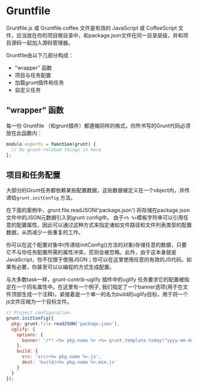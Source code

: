 # Gruntfile
Gruntfile.js 或 Gruntfile.coffee 文件是有效的 JavaScript 或 CoffeeScript 文件，应当放在你的项目根目录中，和package.json文件在同一目录层级，并和项目源码一起加入源码管理器。

Gruntfile由以下几部分构成：

* "wrapper" 函数
* 项目与任务配置
* 加载grunt插件和任务
* 自定义任务

## "wrapper" 函数
每一份 Gruntfile （和grunt插件）都遵循同样的格式，你所书写的Grunt代码必须放在此函数内：
```js
module.exports = function(grunt) {
  // Do grunt-related things in here
};
```
## 项目和任务配置
大部分的Grunt任务都依赖某些配置数据，这些数据被定义在一个object内，并传递给`grunt.initConfig` 方法。

在下面的案例中，grunt.file.readJSON('package.json') 将存储在package.json文件中的JSON元数据引入到grunt config中。 由于`<% %>`模板字符串可以引用任意的配置属性，因此可以通过这种方式来指定诸如文件路径和文件列表类型的配置数据，从而减少一些重复的工作。

你可以在这个配置对象中(传递给initConfig()方法的对象)存储任意的数据，只要它不与你任务配置所需的属性冲突，否则会被忽略。此外，由于这本身就是JavaScript，你不仅限于使用JSON；你可以在这里使用任意的有效的JS代码。如果有必要，你甚至可以以编程的方式生成配置。

与大多数task一样，grunt-contrib-uglify 插件中的uglify 任务要求它的配置被指定在一个同名属性中。在这里有一个例子, 我们指定了一个banner选项(用于在文件顶部生成一个注释)，紧接着是一个单一的名为build的uglify目标，用于将一个js文件压缩为一个目标文件。
```js
// Project configuration.
grunt.initConfig({
  pkg: grunt.file.readJSON('package.json'),
  uglify: {
    options: {
      banner: '/*! <%= pkg.name %> <%= grunt.template.today("yyyy-mm-dd") %> */\n'
    },
    build: {
      src: 'src/<%= pkg.name %>.js',
      dest: 'build/<%= pkg.name %>.min.js'
    }
  }
});
```
